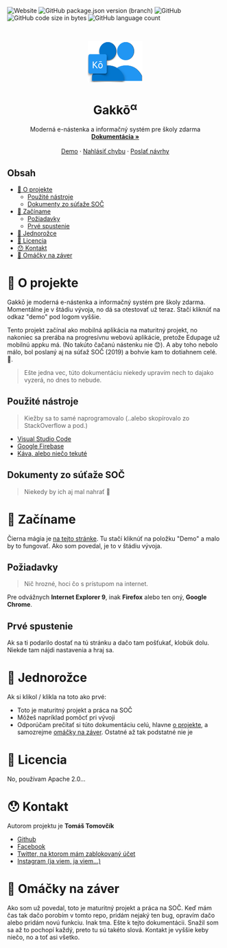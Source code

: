 <!--
**** Shoutout to othneildrew for the amazing readme template!
-->

<!-- BADGES -->
![Website](https://img.shields.io/website/https/gakko-webapp.firebaseapp.com.svg?down_color=red&down_message=prebieha%20%C3%BAdr%C5%BEba&label=stav%20webu&style=popout-square&up_color=green&up_message=v%C5%A1etko%20funguje)
![GitHub package.json version (branch)](https://img.shields.io/github/package-json/v/ttomovcik/gakko/aether.svg?label=gakko%40aether%20verzia&style=popout-square)
![GitHub](https://img.shields.io/github/license/ttomovcik/gakko.svg?color=red&label=licencia&style=popout-square)
![GitHub code size in bytes](https://img.shields.io/github/languages/code-size/ttomovcik/gakko.svg?label=ve%C4%BEkos%C5%A5%20k%C3%B3du&style=popout-square)
![GitHub language count](https://img.shields.io/github/languages/count/ttomovcik/gakko.svg?color=grey&label=%3Cjazyky%2F%3E&style=popout-square)

<!-- PROJECT LOGO -->
<br />
<p align="center">
  <a href="https://github.com/ttomovcik/gakko/">
    <img src="./public/images/icons/color/icon-512x512.png" alt="Logo" width="128" height="96">
  </a>

  <h1 align="center">Gakkō<sup>α</sup></h1>

  <p align="center">
    Moderná e-nástenka a informačný systém pre školy zdarma
    <br />
    <a href="https://github.com/ttomovcik/gakko/wiki"><strong>Dokumentácia »</strong></a>
    <br />
    <br />
    <a href="https://github.com/ttomovcik/gakko/">Demo</a>
    ·
    <a href="https://github.com/ttomovcik/gakko/issues">Nahlásiť chybu</a>
    ·
    <a href="https://github.com/ttomovcik/gakko/issues">Poslať návrhy</a>
  </p>
</p>

<!-- OBSAH -->
## Obsah

* [🤔 O projekte](#🤔-O-projekte)
  * [Použité nástroje](#Použité-nástroje)
  * [Dokumenty zo súťaže SOČ](#Dokumenty-zo-súťaže-SOČ)
* [🎉 Začíname](#🎉-Začíname)
  * [Požiadavky](#Požiadavky)
  * [Prvé spustenie](#Prvé-spustenie)
* [🦄 Jednorožce](#🦄-Jednorožce)
* [🤦‍ Licencia](#🤦-Licencia)
* [😯 Kontakt](#😯-Kontakt)
* [🥣 Omáčky na záver](#🥣-Omáčky-na-záver)


# 🤔 O projekte
Gakkō je moderná e-nástenka a informačný systém pre školy zdarma. Momentálne je v štádiu vývoja, no dá sa otestovať už teraz. Stačí kliknúť na odkaz "demo" pod logom vyššie. 

Tento projekt začínal ako mobilná aplikácia na maturitný projekt, no nakoniec sa prerába na progresívnu webovú aplikácie, pretože Edupage už mobilnú appku má. (No takúto čačanú nástenku nie 😊). A aby toho nebolo málo, bol poslaný aj na súťaž SOČ (2019) a bohvie kam to dotiahnem celé. 🤷‍. 

>Ešte jedna vec, túto dokumentáciu niekedy upravím nech to dajako vyzerá, no dnes to nebude.

## Použité nástroje
>Kiežby sa to samé naprogramovalo (..alebo skopírovalo zo StackOverflow a pod.)

- [Visual Studio Code](https://code.visualstudio.com)
- [Google Firebase](https://firebase.google.com)
- [Káva, alebo niečo tekuté](https://youtu.be/n0rftjZBq8Y)

## Dokumenty zo súťaže SOČ
>Niekedy by ich aj mal nahrať 🤷‍

# 🎉 Začíname
Čierna mágia je [na tejto stránke](https://gakko-webapp.firebaseapp.com/). Tu stačí kliknúť na položku "Demo" a malo by to fungovať. Ako som povedal, je to v štádiu vývoja.

## Požiadavky
>Nič hrozné, hoci čo s prístupom na internet.

Pre odvážnych **Internet Explorer 9**, inak **Firefox** alebo ten oný, **Google Chrome**.

## Prvé spustenie
Ak sa ti podarilo dostať na tú stránku a dačo tam pošťukať, klobúk dolu. Niekde tam nájdi nastavenia a hraj sa. 

# 🦄 Jednorožce
Ak si klikol / klikla na toto ako prvé:

- Toto je maturitný projekt a práca na SOČ
- Môžeš napríklad pomôcť pri vývoji
- Odporúčam prečítať si túto dokumentáciu celú, hlavne [o projekte](#🤔-O-projekte), a samozrejme [omáčky na záver](#🥣-Omáčky-na-záver). Ostatné až tak podstatné nie je

# 🤦 Licencia
No, používam Apache 2.0...

# 😯 Kontakt
Autorom projektu je **Tomáš Tomovčík**
* [Github](https://github.com/ttomovcik)
* [Facebook](https://facebook.com/ttomovcik)
* [Twitter, na ktorom mám zablokovaný účet](https://twitter.com/@ttomovcik)
* [Instagram (ja viem, ja viem...)](https://www.instagram.com/_ttomovcik/)

# 🥣 Omáčky na záver
Ako som už povedal, toto je maturitný projekt a práca na SOČ. Keď mám čas tak dačo porobím v tomto repo, pridám nejaký ten bug, opravím dačo alebo pridám novú funkciu. Inak tma. Ešte k tejto dokumentácii. Snažil som sa až to pochopí každý, preto tu sú takéto slová. Kontakt je vyššie keby niečo, no a toť asi všetko. 
